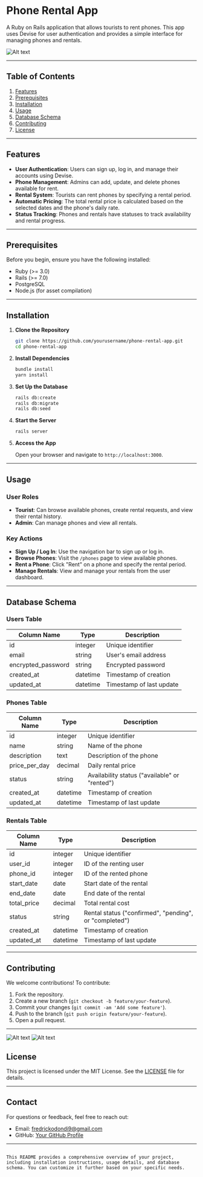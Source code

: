 
# Phone Rental App

A Ruby on Rails application that allows tourists to rent phones. This app uses Devise for user authentication and provides a simple interface for managing phones and rentals.

![Alt text](https://github.com/user-attachments/assets/3e499f26-cb5e-4af3-bd2c-1336d128d79b)

---

## Table of Contents

1. [Features](#features)
2. [Prerequisites](#prerequisites)
3. [Installation](#installation)
4. [Usage](#usage)
5. [Database Schema](#database-schema)
6. [Contributing](#contributing)
7. [License](#license)

---

## Features

- **User Authentication**: Users can sign up, log in, and manage their accounts using Devise.
- **Phone Management**: Admins can add, update, and delete phones available for rent.
- **Rental System**: Tourists can rent phones by specifying a rental period.
- **Automatic Pricing**: The total rental price is calculated based on the selected dates and the phone's daily rate.
- **Status Tracking**: Phones and rentals have statuses to track availability and rental progress.

---

## Prerequisites

Before you begin, ensure you have the following installed:

- Ruby (>= 3.0)
- Rails (>= 7.0)
- PostgreSQL
- Node.js (for asset compilation)

---

## Installation

1. **Clone the Repository**

   ```bash
   git clone https://github.com/yourusername/phone-rental-app.git
   cd phone-rental-app
   ```

2. **Install Dependencies**

   ```bash
   bundle install
   yarn install
   ```

3. **Set Up the Database**

   ```bash
   rails db:create
   rails db:migrate
   rails db:seed
   ```

4. **Start the Server**

   ```bash
   rails server
   ```

5. **Access the App**

   Open your browser and navigate to `http://localhost:3000`.

---

## Usage

### User Roles

- **Tourist**: Can browse available phones, create rental requests, and view their rental history.
- **Admin**: Can manage phones and view all rentals.

### Key Actions

- **Sign Up / Log In**: Use the navigation bar to sign up or log in.
- **Browse Phones**: Visit the `/phones` page to view available phones.
- **Rent a Phone**: Click "Rent" on a phone and specify the rental period.
- **Manage Rentals**: View and manage your rentals from the user dashboard.

---

## Database Schema

### Users Table

| Column Name         | Type        | Description                     |
|---------------------|-------------|---------------------------------|
| id                  | integer     | Unique identifier               |
| email               | string      | User's email address            |
| encrypted_password  | string      | Encrypted password              |
| created_at          | datetime    | Timestamp of creation           |
| updated_at          | datetime    | Timestamp of last update        |

### Phones Table

| Column Name         | Type        | Description                     |
|---------------------|-------------|---------------------------------|
| id                  | integer     | Unique identifier               |
| name                | string      | Name of the phone               |
| description         | text        | Description of the phone        |
| price_per_day       | decimal     | Daily rental price              |
| status              | string      | Availability status ("available" or "rented") |
| created_at          | datetime    | Timestamp of creation           |
| updated_at          | datetime    | Timestamp of last update        |

### Rentals Table

| Column Name         | Type        | Description                     |
|---------------------|-------------|---------------------------------|
| id                  | integer     | Unique identifier               |
| user_id             | integer     | ID of the renting user          |
| phone_id            | integer     | ID of the rented phone          |
| start_date          | date        | Start date of the rental        |
| end_date            | date        | End date of the rental          |
| total_price         | decimal     | Total rental cost               |
| status              | string      | Rental status ("confirmed", "pending", or "completed") |
| created_at          | datetime    | Timestamp of creation           |
| updated_at          | datetime    | Timestamp of last update        |

---

## Contributing

We welcome contributions! To contribute:

1. Fork the repository.
2. Create a new branch (`git checkout -b feature/your-feature`).
3. Commit your changes (`git commit -am 'Add some feature'`).
4. Push to the branch (`git push origin feature/your-feature`).
5. Open a pull request.

---
![Alt text](https://github.com/user-attachments/assets/3e499f26-cb5e-4af3-bd2c-1336d128d79b)
![Alt text](https://github.com/user-attachments/assets/33404fb6-0ef1-4f4a-ab03-227f7f134526)



## License

This project is licensed under the MIT License. See the [LICENSE](LICENSE) file for details.

---

## Contact

For questions or feedback, feel free to reach out:

- Email: fredrickodondi9@gmail.com
- GitHub: [Your GitHub Profile](https://github.com/FredrickOdondi)

---
``` 

This README provides a comprehensive overview of your project, including installation instructions, usage details, and database schema. You can customize it further based on your specific needs.

